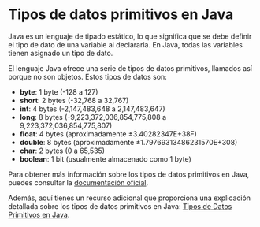 # Tipos de datos primitivos en Java

Java es un lenguaje de tipado estático, lo que significa que se debe definir el tipo de dato de una variable al declararla. En Java, todas las variables tienen asignado un tipo de dato.

El lenguaje Java ofrece una serie de tipos de datos primitivos, llamados así porque no son objetos. Estos tipos de datos son:

- **byte**: 1 byte (-128 a 127)
- **short**: 2 bytes (-32,768 a 32,767)
- **int**: 4 bytes (-2,147,483,648 a 2,147,483,647)
- **long**: 8 bytes (-9,223,372,036,854,775,808 a 9,223,372,036,854,775,807)
- **float**: 4 bytes (aproximadamente ±3.40282347E+38F)
- **double**: 8 bytes (aproximadamente ±1.79769313486231570E+308)
- **char**: 2 bytes (0 a 65,535)
- **boolean**: 1 bit (usualmente almacenado como 1 byte)

Para obtener más información sobre los tipos de datos primitivos en Java, puedes consultar la [documentación oficial](https://docs.oracle.com/javase/tutorial/java/nutsandbolts/datatypes.html).

Además, aquí tienes un recurso adicional que proporciona una explicación detallada sobre los tipos de datos primitivos en Java: [Tipos de Datos Primitivos en Java](http://www.manualweb.net/java/tipos-datos-primitivos-java/).


